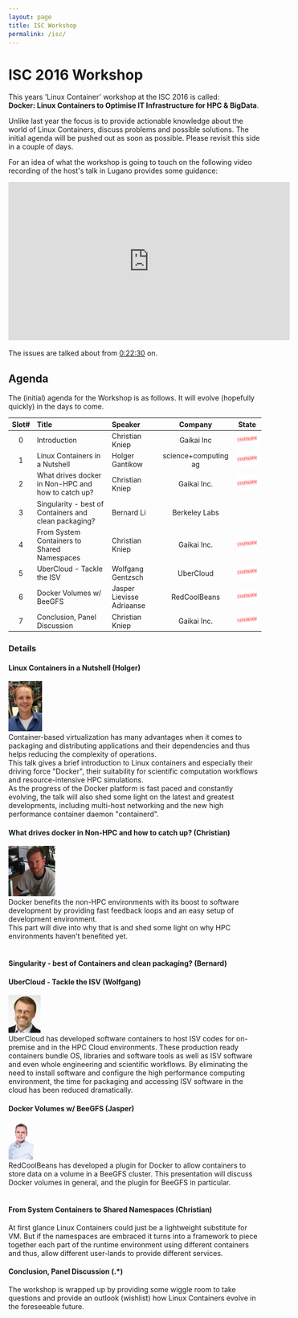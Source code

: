 ```yaml
---
layout: page
title: ISC Workshop
permalink: /isc/
---
```


# ISC 2016 Workshop

This years 'Linux Container' workshop at the ISC 2016 is called: <br>
 **Docker: Linux Containers to Optimise IT Infrastructure for HPC & BigData**.

Unlike last year the focus is to provide actionable knowledge about the world of Linux Containers, discuss problems and possible solutions.
The initial agenda will be pushed out as soon as possible. Please revisit this side in a couple of days.

For an idea of what the workshop is going to touch on the following video recording of the host's talk in Lugano provides some guidance:

<iframe width="560" height="315" src="https://www.youtube.com/embed/3gTJj-HuZuo?list=PLfE3_wJGw9KS3PBvqEcDdpiODeDjAs5v8" frameborder="0" allowfullscreen></iframe>

The issues are talked about from [0:22:30](https://youtu.be/3gTJj-HuZuo?list=PLfE3_wJGw9KS3PBvqEcDdpiODeDjAs5v8&t=1350) on.

## Agenda

The (initial) agenda for the Workshop is as follows. It will evolve (hopefully quickly) in the days to come.

| Slot# |   Title                                  | Speaker   |  Company | State  |
|:-----:|:----------------------------------- |:------------- |:------:|:------:|
| 0 | Introduction                        | Christian Kniep | Gaikai Inc | ![](/pics/confirmed.png) | 
| 1 | Linux Containers in a Nutshell | Holger Gantikow | science+computing ag | ![](/pics/confirmed.png)  |
| 2 | What drives docker in Non-HPC and how to catch up? | Christian Kniep | Gaikai Inc. | ![](/pics/confirmed.png) |
| 3 | Singularity - best of Containers and clean packaging? | Bernard Li | Berkeley Labs |  |
| 4 | From System Containers to Shared Namespaces | Christian Kniep | Gaikai Inc. | ![](/pics/confirmed.png) |
| 5 | UberCloud - Tackle the ISV | Wolfgang Gentzsch | UberCloud | ![](/pics/confirmed.png) |
| 6 | Docker Volumes w/ BeeGFS | Jasper Lievisse Adriaanse | RedCoolBeans |  ![](/pics/confirmed.png) |
| 7 | Conclusion, Panel Discussion | Christian Kniep | Gaikai Inc. | ![](/pics/confirmed.png) |

### Details

#### Linux Containers in a Nutshell (Holger)
<div id="portrait">
    <img height="100" src="/pics/isc/holger.jpg">
</div>
Container-based virtualization has many advantages when it comes to packaging and distributing applications and their dependencies and thus helps reducing the complexity of operations.<br>
This talk gives a brief introduction to Linux containers and especially their driving force "Docker", their suitability for scientific computation workflows and resource-intensive HPC simulations.<br>
As the progress of the Docker platform is fast paced and constantly evolving, the talk will also shed some light on the latest and greatest developments, including multi-host networking and the new high performance container daemon "containerd".


#### What drives docker in Non-HPC and how to catch up? (Christian)
<div id="portrait">
    <img height="100" src="/pics/Christian.png">
</div>
Docker benefits the non-HPC environments with its boost to software development by providing fast feedback loops and an easy setup of development environment.<br>
This part will dive into why that is and shed some light on why HPC environments haven't benefited yet.
 <br>
 <br>
 
#### Singularity - best of Containers and clean packaging? (Bernard)

#### UberCloud - Tackle the ISV (Wolfgang)
<div id="portrait">
    <img height="75" src="/pics/isc/wolfgang.jpg">
</div>
UberCloud has developed software containers to host ISV codes for on-premise and in the HPC Cloud environments. These production ready containers bundle OS, libraries and software tools as well as ISV software and even whole engineering and scientific workflows. By eliminating the need to install software and configure the high performance computing environment, the time for packaging and accessing ISV software in the cloud has been reduced dramatically.

#### Docker Volumes w/ BeeGFS (Jasper)
<div id="portrait">
    <img height="75" src="/pics/isc/jasper.jpeg">
</div>
RedCoolBeans has developed a plugin for Docker to allow containers to store data on a volume in a BeeGFS cluster. This presentation will discuss Docker volumes in general, and the plugin for BeeGFS in particular.
 <br>
 <br>


#### From System Containers to Shared Namespaces (Christian)

At first glance Linux Containers could just be a lightweight substitute for VM. But if the namespaces are embraced it turns into a framework to piece together each part of the runtime environment using different containers and thus, allow different user-lands to provide different services.

#### Conclusion, Panel Discussion	 (.*)

The workshop is wrapped up by providing some wiggle room to take questions and provide an outlook (wishlist) how Linux Containers evolve in the foreseeable future.